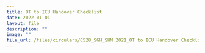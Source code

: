 ```yaml
---
title: OT to ICU Handover Checklist
date: 2022-01-01
layout: file
description: ""
image: ""
file_url: /files/circulars/C528_SGH_SHM 2021_OT to ICU Handover Checklist.pdf
---
```

